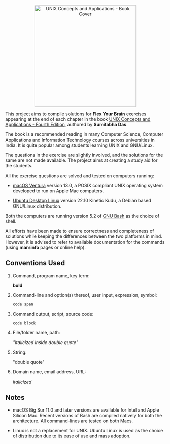 <p align="center">
<a href="http://mhhe.com/das/uca/"><img src="https://highered.mheducation.com/sites/dl/free/0070635463/cover/coverL.gif" alt="UNIX Concepts and Applications - Book Cover" width=320px/></a>
</p>

This project aims to compile solutions for **Flex Your Brain** exercises appearing at the end of each chapter in the book [UNIX Concepts and Applications - Fourth Edition][book], authored by **Sumitabha Das**.

The book is a recommended reading in many Computer Science, Computer Applications and Information Technology courses across universities in India. It is quite popular among students learning UNIX and GNU/Linux.

The questions in the exercise are slightly involved, and the solutions for the same are not made available. The project aims at creating a study aid for the students.

All the exercise questions are solved and tested on computers running:

-   [macOS Ventura][macOS] version 13.0, a POSIX compliant UNIX operating system developed to run on Apple Mac computers.

-   [Ubuntu Desktop Linux][ubuntu] version 22.10 Kinetic Kudu, a Debian based GNU/Linux distribution.

Both the computers are running version 5.2 of [GNU Bash][bash] as the choice of shell.

All efforts have been made to ensure correctness and completeness of solutions while keeping the differences between the two platforms in mind. However, it is advised to refer to available documentation for the commands (using **man**/**info** pages or online help).

## Conventions Used

1. Command, program name, key term:

    **bold**

2. Command-line and option(s) thereof, user input, expression, symbol:

    `code span`

3. Command output, script, source code:

    ```
    code block
    ```

4. File/folder name, path:

    _"italicized inside double quote"_

5. String:

    "double quote"

6. Domain name, email address, URL:

    _italicized_

## Notes

-   macOS Big Sur 11.0 and later versions are available for Intel and Apple Silicon Mac. Recent versions of Bash are compiled natively for both the architecture. All command-lines are tested on both Macs.

-   Linux is not a replacement for UNIX. Ubuntu Linux is used as the choice of distribution due to its ease of use and mass adoption.

[book]:     http://mhhe.com/das/uca/
[macOS]:    https://www.apple.com/macos/
[ubuntu]:   https://ubuntu.com/download/desktop/
[bash]:     https://www.gnu.org/software/bash/
